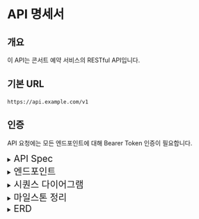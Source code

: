 # API 명세서

## 개요

이 API는 콘서트 예약 서비스의 RESTful API입니다.

## 기본 URL

`https://api.example.com/v1`

## 인증

API 요청에는 모든 엔드포인트에 대해 Bearer Token 인증이 필요합니다.

<details>
  <summary><span style="font-size: 1.5em;">API Spec</span></summary>

### 유저 토큰 발급 API

- 로그인
- 로그아웃
- 유저 조회
- 유저 전체 조회
<!-- - 토큰 발급 -->

### 예약 가능 날짜 / 좌석 API

- 콘서트 조회
- 콘서트 등록
- 콘서트 삭제
- 예약 가능 날짜 조회
- 예약 가능 날짜 별 좌석 조회

### 좌석 예약 요청 API

- 예약 가능 날짜 별 좌석 예약
- 좌석 예약 취소 요청

### 잔액 충전 / 조회 API

- 잔액 조회
- 잔액 충전

### 결제 API

- 결제 요청
</details>

<details>
  <summary><span style="font-size: 1.5em;">엔드포인트</span></summary>

### 유저 토큰 발급 API

#### 로그인

##### EndPoint

- **URL**: `/login`
- **Method**: `POST`
- **Description**: 로그인 기능

##### Request

- **Headers**:
  - `Authorization`: `Bearer {token}`
  - `Content-Type`: `application/json`
- **Body**:
  ```json
  {
    "userId": "string",
    "password": "string"
  }
  ```

##### Response

- **Success(201)**:
  ```json
  {
    "userId": "string",
    "token": "jwt토큰"
  }
  ```
- **Error(400)**:
  ```json
  {
    "error": "400",
    "message": "Invalid input data"
  }
  ```

##### Error

- 400 : 잘못된 요청
- 401 : 인증 실패
- 403 : 접근 권한 없음
- 404 : 리소스 없음
- 500 : 서버 오류

#### 로그아웃

##### EndPoint

- **URL**: `/logout`
- **Method**: `POST`
- **Description**: 로그아웃 기능

##### Request

- **Headers**:
  - `Authorization`: `Bearer {token}`
  - `Content-Type`: `application/json`
- **Body**:
  ```json
  {
    "userId": "string"
  }
  ```

##### Response

- **Success(201)**:
  ```json
  {
    "token": null
  }
  ```

#### 유저 조회

##### EndPoint

- **URL**: `/getUserInfo`
- **Method**: `POST`
- **Description**: 특정 유저 조회

##### Request

- **Headers**:
  - `Authorization`: `Bearer {token}`
  - `Content-Type`: `application/json`
- **Body**:
  ```json
  {
    "userId": "string"
  }
  ```

##### Response

- **Success(201)**:
  ```json
  {
    "userId": "string",
    "userName": "string",
    "userEmail": "string",
    "token": "string"
  }
  ```
- **Error(404)**:
  ```json
  {
    "error": 404,
    "message": "Not found"
  }
  ```

#### 유저 전체 조회

##### EndPoint

- **URL**: `/getUserInfoAll`
- **Method**: `POST`
- **Description**: 전체 유저 조회

##### Request

- **Headers**:
  - `Authorization`: `Bearer {token}`
  - `Content-Type`: `application/json`
- **Body**:
  ```json
  {}
  ```

##### Response

- **Success(201)**:
  ```json
  [
    {
      "userId": "string",
      "userName": "string",
      "userEmail": "string",
      "token": "string"
    },
    {
      "userId": "string",
      "userName": "string",
      "userEmail": "string",
      "token": "string"
    },
    {
      "userId": "string",
      "userName": "string",
      "userEmail": "string",
      "token": "string"
    }
  ]
  ```
- **Error(404)**:
  ```json
  {
    "error": 404,
    "message": "Not found"
  }
  ```

<!-- #### 유저 토큰 발급

##### EndPoint

- **URL**: `/setToken`
- **Method**: `POST`
- **Description**: 토큰 발급

##### Request

- **Headers**:
  - `Authorization`: `Bearer {token}`
  - `Content-Type`: `application/json`
- **Body**:
  ```json
  {
    "userId": "string"
  }
  ```

##### Response

- **Success(201)**:
  ```json
  {
    "userId": "string",
    "token": "string"
  }
  ``` -->

### 예약 가능 날짜 / 좌석 API

#### 콘서트 조회

##### EndPoint

- **URL**: `/getConcert`
- **Method**: `POST`
- **Description**: 전체 콘서트를 조회

##### Request

- **Headers**:
  - `Authorization`: `Bearer {token}`
  - `Content-Type`: `application/json`
- **Body**:
  ```json
  {
    "concertName": "string"
  }
  ```

##### Response

- **Success(201)**:

  ```json
  [
    {
      "concertName" : "string",
      "concertOpenedDate" : "dateTime",
      "concertClosedDate" : "dateTime",
      "concertMaxCapacity" : number,
      "concertApplyCapacity" : number
    },
    {
      "concertName" : "string",
      "concertOpenedDate" : "dateTime",
      "concertClosedDate" : "dateTime",
      "concertMaxCapacity" : number,
      "concertApplyCapacity" : number
    }
  ]

  ```

- **Error(404)**:
  ```json
  {
    "error": "404",
    "message": "Not Found"
  }
  ```

#### 콘서트 등록

##### EndPoint

- **URL**: `/setConcert`
- **Method**: `POST`
- **Description**: 콘서트 등록

##### Request

- **Headers**:
  - `Authorization`: `Bearer {token}`
  - `Content-Type`: `application/json`
- **Body**:
  ```json
  {
    "concertName" : "string",
    "concertOpenedDate" : "dateTime",
    "concertClosedDate" : "dateTime",
    "concertMaxCapacity" : number
  }
  ```

##### Response

- **Success(201)**:

  ```json
  {
    "concertId": number,
    "concertName" : "string",
    "concertOpenedDate" : "dateTime",
    "concertClosedDate" : "dateTime",
    "concertMaxCapacity" : number,
    "concertApplyCapacity" : number
  }
  ```

#### 콘서트 삭제

##### EndPoint

- **URL**: `/delConcert`
- **Method**: `POST`
- **Description**: 콘서트 삭제

##### Request

- **Headers**:

  - `Authorization`: `Bearer {token}`
  - `Content-Type`: `application/json`

- **Body**:
  ```json
  {
    "concertName": "string",
    "concertOpenDate": "dateTime"
  }
  ```

##### Response

- **Success(201)**:

  ```json
  {
    "result" : boolean
  }
  ```

- **Error(404)**:
  ```json
  {
    "error": "404",
    "message": "Not Found"
  }
  ```

#### 예약 가능 날짜 조회

##### EndPoint

- **URL**: `/getConcertDate`
- **Method**: `POST`
- **Description**: 예약 가능 날짜 조회

##### Request

- **Headers**:

  - `Authorization`: `Bearer {token}`
  - `Content-Type`: `application/json`

- **Body**:
  ```json
  {
    "concertId" : number
  }
  ```

##### Response

- **Success(201)**:

  ```json
  [
    {
      "concertOptionId" : number,
      "concertOpenedDate" : dateTime
    },
    {
      "concertOptionId" : number,
      "concertOpenedDate" : dateTime
    },
    {
      "concertOptionId" : number,
      "concertOpenedDate" : dateTime
    },
    {
      "concertOptionId" : number,
      "concertOpenedDate" : dateTime
    }
  ]
  ```

- **Error(404)**:
  ```json
  {
    "error": "404",
    "message": "Not Found"
  }
  ```

#### 예약 가능 날짜 별 좌석 조회

##### EndPoint

- **URL**: `/getConcertDateToCapacity`
- **Method**: `POST`
- **Description**: 예약 가능 날짜 별 좌석 조회

##### Request

- **Headers**:

  - `Authorization`: `Bearer {token}`
  - `Content-Type`: `application/json`

- **Body**:
  ```json
  {
    "concertOptionId" : number,
    "concertOpenedDate" : dateTime
  }
  ```

##### Response

- **Success(201)**:

  ```json
  [
    {
      "concertOptionId" : number,
      "concertSeatNumber" : [number, number, number]
    },
    {
      "concertOptionId" : number,
      "concertSeatNumber" : [number, number, number]
    },
    {
      "concertOptionId" : number,
      "concertSeatNumber" : [number, number, number]
    },
    {
      "concertOptionId" : number,
      "concertSeatNumber" : [number, number, number]
    }
  ]
  ```

- **Error(404)**:
  ```json
  {
    "error": "404",
    "message": "Not Found"
  }
  ```

### 좌석 예약 요청 API

#### 예약 가능 날짜 별 좌석 예약

##### EndPoint

- **URL**: `/setConcertDateToCapacity`
- **Method**: `POST`
- **Description**: 예약 가능 날짜 별 좌석 예약

##### Request

- **Headers**:

  - `Authorization`: `Bearer {token}`
  - `Content-Type`: `application/json`

- **Body**:
  ```json
  {
    "concertOptionId" : number,
    "concertOpenedDate" : dateTime,
    "concertSeatNumber" : number
  }
  ```

##### Response

- **Success(201)**:

  ```json
  [
    {
      "concertOptionId" : number,
      "concertSeatNumber" : [number, number, number]
    },
    {
      "concertOptionId" : number,
      "concertSeatNumber" : [number, number, number]
    },
    {
      "concertOptionId" : number,
      "concertSeatNumber" : [number, number, number]
    },
    {
      "concertOptionId" : number,
      "concertSeatNumber" : [number, number, number]
    }
  ]
  ```

- **Error(404)**:
  ```json
  {
    "error": "404",
    "message": "Not Found"
  }
  ```

#### 좌석 예약 취소 요청

##### EndPoint

- **URL**: `/delConcertDateToCapacity`
- **Method**: `POST`
- **Description**: 좌석 예약 취소 요청

##### Request

- **Headers**:

  - `Authorization`: `Bearer {token}`
  - `Content-Type`: `application/json`

- **Body**:
  ```json
  {
    "concertOptionId" : number,
    "concertOpenedDate" : dateTime,
    "concertSeatNumber" : number
  }
  ```

##### Response

- **Success(201)**:

  ```json
  {
    "result": boolean
  }
  ```

- **Error(404)**:
  ```json
  {
    "error": "404",
    "message": "Not Found"
  }
  ```

### 잔액 충전 / 조회 API

#### 잔액 조회

##### EndPoint

- **URL**: `/getAmount`
- **Method**: `POST`
- **Description**: 잔액 조회

##### Request

- **Headers**:

  - `Authorization`: `Bearer {token}`
  - `Content-Type`: `application/json`

- **Body**:
  ```json
  {
    "userId": "string"
  }
  ```

##### Response

- **Success(201)**:

  ```json
  {
    "userId": "string",
    "userAmount": number
  }
  ```

#### 잔액 충전

##### EndPoint

- **URL**: `/setAmount`
- **Method**: `POST`
- **Description**: 잔액 충전

##### Request

- **Headers**:

  - `Authorization`: `Bearer {token}`
  - `Content-Type`: `application/json`

- **Body**:
  ```json
  {
    "userId" : "string",
    "chargeAmount" : number
  }
  ```

##### Response

- **Success(201)**:

  ```json
  {
    "userId": "string",
    "userAmount": number
  }
  ```

### 결제 API

#### 결제 요청

##### EndPoint

- **URL**: `/setPayment`
- **Method**: `POST`
- **Description**: 결제 요청

##### Request

- **Headers**:

  - `Authorization`: `Bearer {token}`
  - `Content-Type`: `application/json`

- **Body**:
  ```json
  {
    "userId": "string"
  }
  ```

##### Response

- **Success(201)**:

  ```json
  {
    "userId": "string",
    "userAmount": number
  }
  ```

- **Error(500)**:

  ```json
  {
    "error": "500",
    "message": "금액이 부족합니다".
  }
  ```

  </details>

<details>
  <summary><span style="font-size: 1.5em;">시퀀스 다이어그램</span></summary>
  
  - 로그인 시나리오
  ![로그인_시나리오](./src/asset/로그인_시나리오.png)
  
  - 충전 시나리오
  ![충전_시나리오](./src/asset/충전_시나리오.png)

- 콘서트 예약 시나리오
  ![콘서트_예약_시나리오](./src/asset/콘서트_예약_시나리오.png)

</details>

<details>
  <summary><span style="font-size: 1.5em;">마일스톤 정리</span></summary>
  
  ![프로젝트_마일스톤](./src/asset/프로젝트_마일스톤.png)

</details>

<details>
  <summary><span style="font-size: 1.5em;">ERD</span></summary>
  
  ![ERD](./src/asset/erd_구조.png)

</details>
